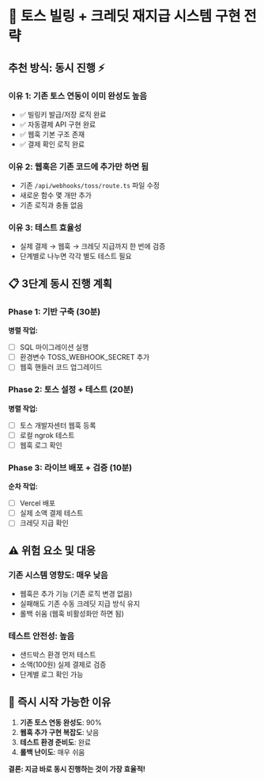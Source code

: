 # 🎯 토스 빌링 + 크레딧 재지급 시스템 구현 전략

## 추천 방식: **동시 진행** ⚡

### 이유 1: 기존 토스 연동이 이미 완성도 높음
- ✅ 빌링키 발급/저장 로직 완료
- ✅ 자동결제 API 구현 완료  
- ✅ 웹훅 기본 구조 존재
- ✅ 결제 확인 로직 완료

### 이유 2: 웹훅은 기존 코드에 추가만 하면 됨
- 기존 `/api/webhooks/toss/route.ts` 파일 수정
- 새로운 함수 몇 개만 추가
- 기존 로직과 충돌 없음

### 이유 3: 테스트 효율성
- 실제 결제 → 웹훅 → 크레딧 지급까지 한 번에 검증
- 단계별로 나누면 각각 별도 테스트 필요

## 📋 3단계 동시 진행 계획

### Phase 1: 기반 구축 (30분)
**병렬 작업:**
- [ ] SQL 마이그레이션 실행
- [ ] 환경변수 TOSS_WEBHOOK_SECRET 추가
- [ ] 웹훅 핸들러 코드 업그레이드

### Phase 2: 토스 설정 + 테스트 (20분)  
**병렬 작업:**
- [ ] 토스 개발자센터 웹훅 등록
- [ ] 로컬 ngrok 테스트
- [ ] 웹훅 로그 확인

### Phase 3: 라이브 배포 + 검증 (10분)
**순차 작업:**
- [ ] Vercel 배포
- [ ] 실제 소액 결제 테스트  
- [ ] 크레딧 지급 확인

## ⚠️ 위험 요소 및 대응

### 기존 시스템 영향도: 매우 낮음
- 웹훅은 추가 기능 (기존 로직 변경 없음)
- 실패해도 기존 수동 크레딧 지급 방식 유지
- 롤백 쉬움 (웹훅 비활성화만 하면 됨)

### 테스트 안전성: 높음
- 샌드박스 환경 먼저 테스트
- 소액(100원) 실제 결제로 검증
- 단계별 로그 확인 가능

## 🚀 즉시 시작 가능한 이유

1. **기존 토스 연동 완성도**: 90%
2. **웹훅 추가 구현 복잡도**: 낮음
3. **테스트 환경 준비도**: 완료
4. **롤백 난이도**: 매우 쉬움

**결론: 지금 바로 동시 진행하는 것이 가장 효율적!**
